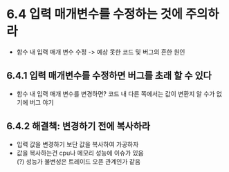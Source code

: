 # 6.4 입력 매개변수를 수정하는 것에 주의하라
- 함수 내 입력 매개 변수 수정 -> 예상 못한 코드 및 버그의 흔한 원인

## 6.4.1 입력 매개변수를 수정하면 버그를 초래 할 수 있다
- 함수 내 입력 매개 변수를 변경하면? 코드 내 다른 쪽에서는 값이 변환지 알 수가 없기에 버그 야기

## 6.4.2 해결책: 변경하기 전에 복사하라
- 입력 값을 변경하기 보단 값을 복사하여 가공하자
- 값을 복사하는건 cpu나 메모리 성능에 이슈가 있음\
  (?) 성능가 불변성은 트레이드 오픈 관계인가 같음